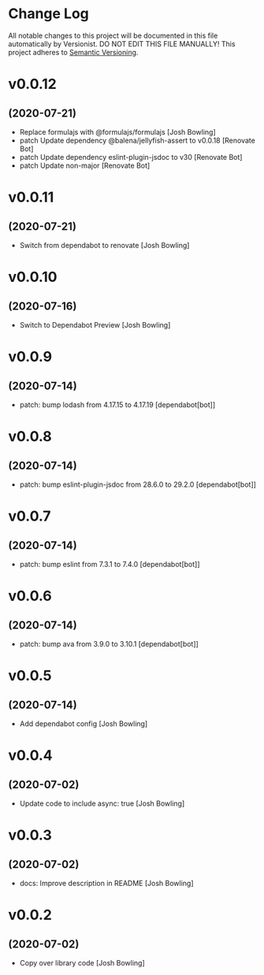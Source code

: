 # Change Log

All notable changes to this project will be documented in this file
automatically by Versionist. DO NOT EDIT THIS FILE MANUALLY!
This project adheres to [Semantic Versioning](http://semver.org/).

# v0.0.12
## (2020-07-21)

* Replace formulajs with @formulajs/formulajs [Josh Bowling]
* patch Update dependency @balena/jellyfish-assert to v0.0.18 [Renovate Bot]
* patch Update dependency eslint-plugin-jsdoc to v30 [Renovate Bot]
* patch Update non-major [Renovate Bot]

# v0.0.11
## (2020-07-21)

* Switch from dependabot to renovate [Josh Bowling]

# v0.0.10
## (2020-07-16)

* Switch to Dependabot Preview [Josh Bowling]

# v0.0.9
## (2020-07-14)

* patch: bump lodash from 4.17.15 to 4.17.19 [dependabot[bot]]

# v0.0.8
## (2020-07-14)

* patch: bump eslint-plugin-jsdoc from 28.6.0 to 29.2.0 [dependabot[bot]]

# v0.0.7
## (2020-07-14)

* patch: bump eslint from 7.3.1 to 7.4.0 [dependabot[bot]]

# v0.0.6
## (2020-07-14)

* patch: bump ava from 3.9.0 to 3.10.1 [dependabot[bot]]

# v0.0.5
## (2020-07-14)

* Add dependabot config [Josh Bowling]

# v0.0.4
## (2020-07-02)

* Update code to include async: true [Josh Bowling]

# v0.0.3
## (2020-07-02)

* docs: Improve description in README [Josh Bowling]

# v0.0.2
## (2020-07-02)

* Copy over library code [Josh Bowling]
